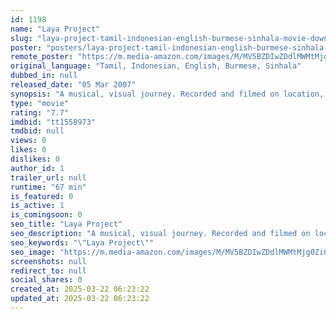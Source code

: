 ```yaml
---
id: 1198
name: "Laya Project"
slug: "laya-project-tamil-indonesian-english-burmese-sinhala-movie-download"
poster: "posters/laya-project-tamil-indonesian-english-burmese-sinhala-2007.jpg"
remote_poster: "https://m.media-amazon.com/images/M/MV5BZDIwZDdlMWMtMjg0Zi00N2YzLTlhZmUtMzlkMGY4NGI1ZTQyXkEyXkFqcGdeQXVyMTcyNjE4NDU@._V1_SX300.jpg"
original_language: "Tamil, Indonesian, English, Burmese, Sinhala"
dubbed_in: null
released_date: "05 Mar 2007"
synopsis: "A musical, visual journey. Recorded and filmed on location, it resurrects ancient and forgotten folk music from Sri Lanka, Thailand, Indonesia, Maldives, India and Myanmar. The experience is brought to life for a contemporary audi..."
type: "movie"
rating: "7.7"
imdbid: "tt1558973"
tmdbid: null
views: 0
likes: 0
dislikes: 0
author_id: 1
trailer_url: null
runtime: "67 min"
is_featured: 0
is_active: 1
is_comingsoon: 0
seo_title: "Laya Project"
seo_description: "A musical, visual journey. Recorded and filmed on location, it resurrects ancient and forgotten folk music from Sri Lanka, Thailand, Indonesia, Maldives, India and Myanmar. The experience is brought to life for a contemporary audi..."
seo_keywords: "\"Laya Project\""
seo_image: "https://m.media-amazon.com/images/M/MV5BZDIwZDdlMWMtMjg0Zi00N2YzLTlhZmUtMzlkMGY4NGI1ZTQyXkEyXkFqcGdeQXVyMTcyNjE4NDU@._V1_SX300.jpg"
screenshots: null
redirect_to: null
social_shares: 0
created_at: 2025-03-22 06:23:22
updated_at: 2025-03-22 06:23:22
---
```


